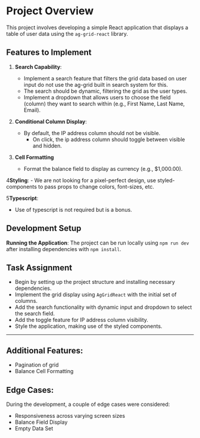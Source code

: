 # Project Overview

This project involves developing a simple React application that displays a table of user data using the `ag-grid-react` library. 

## Features to Implement

1. **Search Capability**:
    - Implement a search feature that filters the grid data based on user input do not use the ag-grid built in search system for this.
    - The search should be dynamic, filtering the grid as the user types.
    - Implement a dropdown  that allows users to choose the field (column) they want to search within (e.g., First Name, Last Name, Email).

2. **Conditional Column Display**:
    - By default, the IP address column should not be visible.
      - On click, the ip address column should toggle between visible and hidden.

3. **Cell Formatting**
    - Format the balance field to display as currency (e.g., $1,000.00).

4**Styling**:
    - We are not looking for a pixel-perfect design, use styled-components to pass props to change colors, font-sizes, etc.

5**Typescript**:
   - Use of typescript is not required but is a bonus.

## Development Setup

**Running the Application**:
    The project can be run locally using `npm run dev` after installing dependencies with `npm install`.

## Task Assignment

- Begin by setting up the project structure and installing necessary dependencies.
- Implement the grid display using `AgGridReact` with the initial set of columns.
- Add the search functionality with dynamic input and dropdown to select the search field.
- Add the toggle feature for IP address column visibility.
- Style the application, making use of the styled components.
-----------------------------
## Additional Features:
- Pagination of grid
- Balance Cell Formatting

## Edge Cases:
During the development, a couple of edge cases were considered:
- Responsiveness across varying screen sizes
- Balance Field Display
- Empty Data Set
